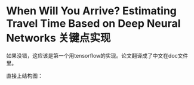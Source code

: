 # When Will You Arrive? Estimating Travel Time Based on Deep Neural Networks 关键点实现
如果没错，这应该是第一个用tensorflow的实现。论文翻译成了中文在doc文件里。

直接上结构图：
